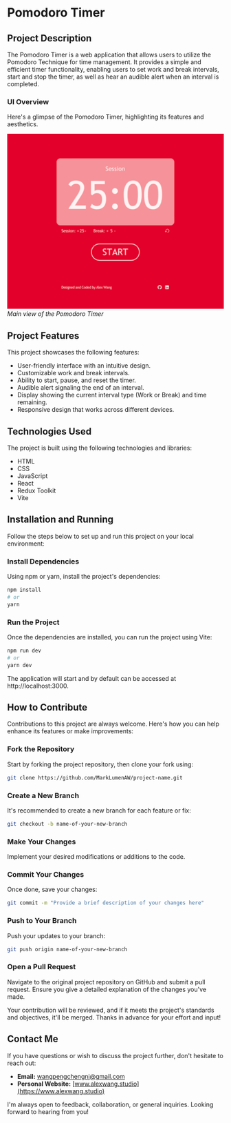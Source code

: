 # Pomodoro Timer

## Project Description

The Pomodoro Timer is a web application that allows users to utilize the Pomodoro Technique for time management. It provides a simple and efficient timer functionality, enabling users to set work and break intervals, start and stop the timer, as well as hear an audible alert when an interval is completed.

### UI Overview

Here's a glimpse of the Pomodoro Timer, highlighting its features and aesthetics.

![Main View](public/images/pomodoro-timer.png)
*Main view of the Pomodoro Timer*

## Project Features

This project showcases the following features:

- User-friendly interface with an intuitive design.
- Customizable work and break intervals.
- Ability to start, pause, and reset the timer.
- Audible alert signaling the end of an interval.
- Display showing the current interval type (Work or Break) and time remaining.
- Responsive design that works across different devices.

## Technologies Used

The project is built using the following technologies and libraries:

- HTML
- CSS
- JavaScript
- React
- Redux Toolkit
- Vite

## Installation and Running

Follow the steps below to set up and run this project on your local environment:

### Install Dependencies
Using npm or yarn, install the project's dependencies:

```bash
npm install
# or
yarn
```
### Run the Project
Once the dependencies are installed, you can run the project using Vite:

```bash
npm run dev
# or
yarn dev
```
The application will start and by default can be accessed at http://localhost:3000.

## How to Contribute

Contributions to this project are always welcome. Here's how you can help enhance its features or make improvements:

### Fork the Repository

Start by forking the project repository, then clone your fork using:
```bash
git clone https://github.com/MarkLumenAW/project-name.git
```

### Create a New Branch

It's recommended to create a new branch for each feature or fix:

```bash
git checkout -b name-of-your-new-branch
```
### Make Your Changes

Implement your desired modifications or additions to the code.
  
### Commit Your Changes

Once done, save your changes:

```bash
git commit -m "Provide a brief description of your changes here"
```
### Push to Your Branch

Push your updates to your branch:

```bash
git push origin name-of-your-new-branch
```
### Open a Pull Request

Navigate to the original project repository on GitHub and submit a pull request. Ensure you give a detailed explanation of the changes you've made.

Your contribution will be reviewed, and if it meets the project's standards and objectives, it'll be merged. Thanks in advance for your effort and input!

## Contact Me

If you have questions or wish to discuss the project further, don't hesitate to reach out:

- **Email:** [wangpengchengnj@gmail.com](mailto:wangpengchengnj@gmail.com)
- **Personal Website:** [www.alexwang.studio](https://www.alexwang.studio)

I'm always open to feedback, collaboration, or general inquiries. Looking forward to hearing from you!


